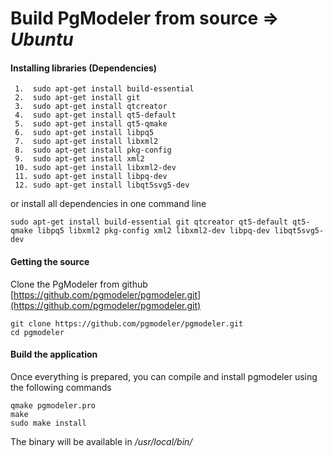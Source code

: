 # Build PgModeler from source => *Ubuntu*

#### Installing libraries (Dependencies)

```
 1.  sudo apt-get install build-essential
 2.  sudo apt-get install git
 3.  sudo apt-get install qtcreator
 4.  sudo apt-get install qt5-default 
 5.  sudo apt-get install qt5-qmake
 6.  sudo apt-get install libpq5
 7.  sudo apt-get install libxml2
 8.  sudo apt-get install pkg-config
 9.  sudo apt-get install xml2
 10. sudo apt-get install libxml2-dev
 11. sudo apt-get install libpq-dev
 12. sudo apt-get install libqt5svg5-dev
```

or install all dependencies in one command line

```
sudo apt-get install build-essential git qtcreator qt5-default qt5-qmake libpq5 libxml2 pkg-config xml2 libxml2-dev libpq-dev libqt5svg5-dev
```

#### Getting the source

Clone the PgModeler from github [https://github.com/pgmodeler/pgmodeler.git](https://github.com/pgmodeler/pgmodeler.git)

```
git clone https://github.com/pgmodeler/pgmodeler.git
cd pgmodeler
```


#### Build the application

Once everything is prepared, you can compile and install pgmodeler using the following commands

```
qmake pgmodeler.pro
make
sudo make install
```

The binary will be available in */usr/local/bin/*

